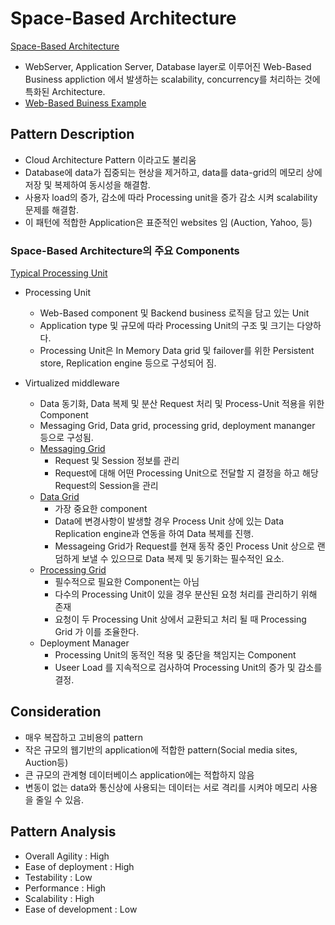 # Space-Based Architecture

[Space-Based Architecture](https://www.safaribooksonline.com/library/view/software-architecture-patterns/9781491971437/assets/sapr_0501.png)
- WebServer, Application Server, Database layer로 이루어진
Web-Based Business appliction 에서 발생하는 scalability, concurrency를
처리하는 것에 특화된 Architecture.
- [Web-Based Buiness Example](https://docs.microsoft.com/en-us/azure/architecture/reference-architectures/virtual-machines-windows/n-tier)

## Pattern Description
- Cloud Architecture Pattern 이라고도 불리움
- Database에 data가 집중되는 현상을 제거하고, data를 data-grid의 메모리 상에
저장 및 복제하여 동시성을 해결함.
- 사용자 load의 증가, 감소에 따라 Processing unit을 증가 감소 시켜 scalability 문제를
해결함.
- 이 패턴에 적합한 Application은 표준적인 websites 임 (Auction, Yahoo, 등)
### Space-Based Architecture의 주요 Components
[Typical Processing Unit](https://www.safaribooksonline.com/library/view/software-architecture-patterns/9781491971437/assets/sapr_0502.png)
- Processing Unit
    - Web-Based component 및 Backend business 로직을 담고 있는 Unit
    - Application type 및 규모에 따라 Processing Unit의 구조 및 크기는 다양하다.
    - Processing Unit은 In Memory Data grid 및 failover를 위한 Persistent store,
    Replication engine 등으로 구성되어 짐.

- Virtualized middleware
    - Data 동기화, Data 복제 및 분산 Request 처리 및 Process-Unit 적용을 위한
    Component
    - Messaging Grid, Data grid, processing grid, deployment mananger 등으로
    구성됨.
    - [Messaging Grid](https://www.safaribooksonline.com/library/view/software-architecture-patterns/9781491971437/assets/sapr_0503.png)
        - Request 및 Session 정보를 관리
        - Request에 대해 어떤 Processing Unit으로 전달할 지 결정을 하고 해당 Request의
        Session을 관리
    - [Data Grid](https://www.safaribooksonline.com/library/view/software-architecture-patterns/9781491971437/assets/sapr_0504.png)
        - 가장 중요한 component
        - Data에 변경사항이 발생할 경우 Process Unit 상에 있는 Data Replication engine과
        연동을 하여 Data 복제를 진행.
        - Messageing Grid가 Request를 현재 동작 중인 Process Unit 상으로 랜덤하게 보낼 수
        있으므로 Data 복제 및 동기화는 필수적인 요소.
    - [Processing Grid](https://www.safaribooksonline.com/library/view/software-architecture-patterns/9781491971437/assets/sapr_0505.png)
        - 필수적으로 필요한 Component는 아님
        - 다수의 Processing Unit이 있을 경우 분산된 요청 처리를 관리하기 위해 존재
        - 요청이 두 Processing Unit 상에서 교환되고 처리 될 때 Processing Grid
        가 이를 조율한다.
    - Deployment Manager
        - Processing Unit의 동적인 적용 및 중단을 책임지는 Component
        - Useer Load 를 지속적으로 검사하여 Processing Unit의 증가 및 감소를 결정.
## Consideration
- 매우 복잡하고 고비용의 pattern
- 작은 규모의 웹기반의 application에 적합한 pattern(Social media sites, Auction등)
- 큰 규모의 관계형 데이터베이스 application에는 적합하지 않음
- 변동이 없는 data와 통신상에 사용되는 데이터는 서로 격리를 시켜야 메모리 사용을 줄일 수
있음.
## Pattern Analysis
- Overall Agility : High
- Ease of deployment : High
- Testability : Low
- Performance : High
- Scalability : High
- Ease of development : Low






